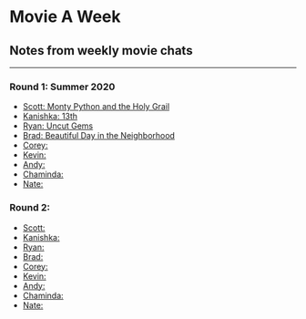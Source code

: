 # Movie A Week
## Notes from weekly movie chats
---

### Round 1: Summer 2020
* [Scott: Monty Python and the Holy Grail](./01-round/html/monty-python-holy-grail.html)
* [Kanishka: 13th](./02-round/html/13th.html)
* [Ryan: Uncut Gems](./03-round/html/uncut-gems.html)
* [Brad: Beautiful Day in the Neighborhood](./04-round/html/beautiful-day-in-the-neighborhood.html)
* [Corey: ](./04-round/html/the-lobster.html)
* [Kevin: ]()
* [Andy: ]()
* [Chaminda: ]()
* [Nate: ]()

### Round 2: 
* [Scott: ]()
* [Kanishka: ]()
* [Ryan: ]()
* [Brad: ]()
* [Corey: ]()
* [Kevin: ]()
* [Andy: ]()
* [Chaminda: ]()
* [Nate: ]()

